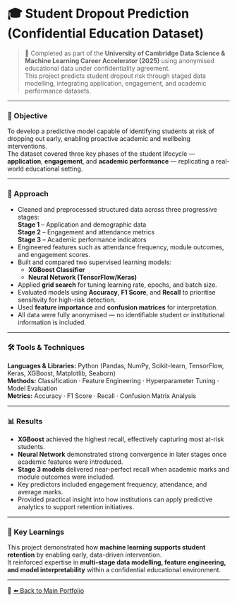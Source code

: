 # 🎓 Student Dropout Prediction (Confidential Education Dataset)

> 🧩 Completed as part of the **University of Cambridge Data Science & Machine Learning Career Accelerator (2025)** using anonymised educational data under confidentiality agreement.  
> This project predicts student dropout risk through staged data modelling, integrating application, engagement, and academic performance datasets.

---

### 🎯 Objective
To develop a predictive model capable of identifying students at risk of dropping out early, enabling proactive academic and wellbeing interventions.  
The dataset covered three key phases of the student lifecycle — **application**, **engagement**, and **academic performance** — replicating a real-world educational setting.

---

### 🧩 Approach
- Cleaned and preprocessed structured data across three progressive stages:  
  **Stage 1** – Application and demographic data  
  **Stage 2** – Engagement and attendance metrics  
  **Stage 3** – Academic performance indicators  
- Engineered features such as attendance frequency, module outcomes, and engagement scores.  
- Built and compared two supervised learning models:  
  - **XGBoost Classifier**  
  - **Neural Network (TensorFlow/Keras)**  
- Applied **grid search** for tuning learning rate, epochs, and batch size.  
- Evaluated models using **Accuracy**, **F1 Score**, and **Recall** to prioritise sensitivity for high-risk detection.  
- Used **feature importance** and **confusion matrices** for interpretation.  
- All data were fully anonymised — no identifiable student or institutional information is included.

---

### 🛠️ Tools & Techniques
**Languages & Libraries:** Python (Pandas, NumPy, Scikit-learn, TensorFlow, Keras, XGBoost, Matplotlib, Seaborn)  
**Methods:** Classification · Feature Engineering · Hyperparameter Tuning · Model Evaluation  
**Metrics:** Accuracy · F1 Score · Recall · Confusion Matrix Analysis  

---

### 📊 Results
- **XGBoost** achieved the highest recall, effectively capturing most at-risk students.  
- **Neural Network** demonstrated strong convergence in later stages once academic features were introduced.  
- **Stage 3 models** delivered near-perfect recall when academic marks and module outcomes were included.  
- Key predictors included engagement frequency, attendance, and average marks.  
- Provided practical insight into how institutions can apply predictive analytics to support retention initiatives.

---

### 🧠 Key Learnings
This project demonstrated how **machine learning supports student retention** by enabling early, data-driven intervention.  
It reinforced expertise in **multi-stage data modelling, feature engineering, and model interpretability** within a confidential educational environment.  

---

🔗 [⬅️ Back to Main Portfolio](../README.md)
